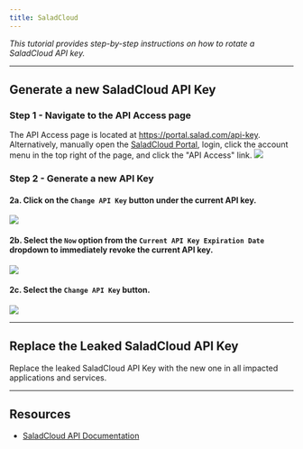 ```yaml
---
title: SaladCloud
---
```


*This tutorial provides step-by-step instructions on how to rotate a SaladCloud API key.*

---

## Generate a new SaladCloud API Key

### Step 1 - Navigate to the API Access page
The API Access page is located at https://portal.salad.com/api-key. Alternatively, manually open the [SaladCloud Portal](https://portal.salad.com), login, click the account menu in the top right of the page, and click the "API Access" link.
![](/images/saladcloudapikey/1.png)

### Step 2 - Generate a new API Key
#### 2a. Click on the `Change API Key` button under the current API key.
![](/images/saladcloudapikey/2.png)
#### 2b. Select the `Now` option from the `Current API Key Expiration Date` dropdown to immediately revoke the current API key.
![](/images/saladcloudapikey/3.png)
#### 2c. Select the `Change API Key` button.
![](/images/saladcloudapikey/4.png)

---

## Replace the Leaked SaladCloud API Key
Replace the leaked SaladCloud API Key with the new one in all impacted applications and services.

---

## Resources
- [SaladCloud API Documentation](https://docs.salad.com/api-usage)

